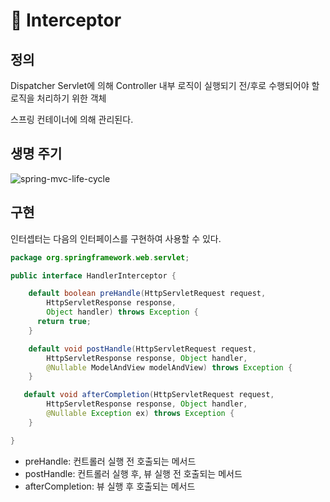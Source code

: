 # 🍃 Interceptor

## 정의

Dispatcher Servlet에 의해 Controller 내부 로직이 실행되기 전/후로 수행되어야 할 로직을 처리하기 위한 객체

스프링 컨테이너에 의해 관리된다.

## 생명 주기

![spring-mvc-life-cycle](https://user-images.githubusercontent.com/59721541/154718308-3415c3c6-424d-4700-87c0-20cdebf95f44.png)

## 구현

인터셉터는 다음의 인터페이스를 구현하여 사용할 수 있다.

```java
package org.springframework.web.servlet;

public interface HandlerInterceptor {

	default boolean preHandle(HttpServletRequest request,
		HttpServletResponse response,
		Object handler) throws Exception {
      return true;
	}

	default void postHandle(HttpServletRequest request,
		HttpServletResponse response, Object handler,
		@Nullable ModelAndView modelAndView) throws Exception {
	}

   default void afterCompletion(HttpServletRequest request,
		HttpServletResponse response, Object handler,
		@Nullable Exception ex) throws Exception {
	}

}
```

- preHandle: 컨트롤러 실행 전 호출되는 메서드
- postHandle: 컨트롤러 실행 후, 뷰 실행 전 호출되는 메서드
- afterCompletion: 뷰 실행 후 호출되는 메서드

